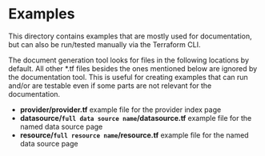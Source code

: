 # Examples

This directory contains examples that are mostly used for documentation, but can also be run/tested manually via the 
Terraform CLI.

The document generation tool looks for files in the following locations by default. All other *.tf files besides the 
ones mentioned below are ignored by the documentation tool. This is useful for creating examples that can run and/or 
are testable even if some parts are not relevant for the documentation.

* **provider/provider.tf** example file for the provider index page
* **datasource/`full data source name`/datasource.tf** example file for the named data source page
* **resource/`full resource name`/resource.tf** example file for the named data source page

